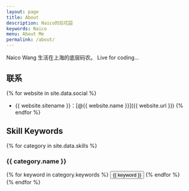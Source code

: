 ```yaml
---
layout: page
title: About
description: Naico的后花园
keywords: Naico
menu: About Me
permalink: /about/
---
```


Naico Wang
生活在上海的底层码农。
Live for coding...

## 联系

{% for website in site.data.social %}
* {{ website.sitename }}：[@{{ website.name }}]({{ website.url }})
{% endfor %}

## Skill Keywords

{% for category in site.data.skills %}
### {{ category.name }}
<div class="btn-inline">
{% for keyword in category.keywords %}
<button class="btn btn-outline" type="button">{{ keyword }}</button>
{% endfor %}
</div>
{% endfor %}
